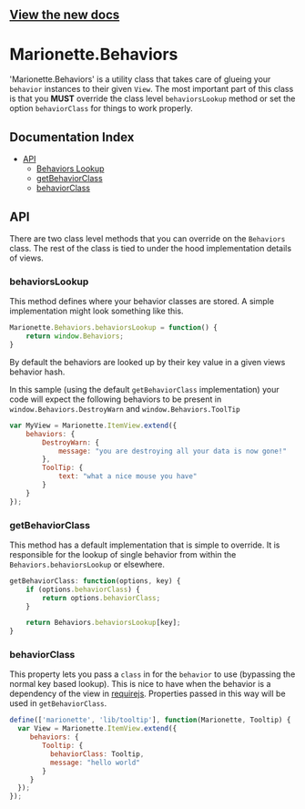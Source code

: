 ## [View the new docs](http://marionettejs.com/docs/marionette.behaviors.html)

# Marionette.Behaviors

'Marionette.Behaviors' is a utility class that takes care of glueing your `behavior` instances to their given `View`.
The most important part of this class is that you **MUST** override the class level `behaviorsLookup` method or set the option `behaviorClass` for things to work properly.

## Documentation Index
* [API](#api)
  * [Behaviors Lookup](#behaviorslookup)
  * [getBehaviorClass](#getbehaviorclass)
  * [behaviorClass](#behaviorclass)

## API

There are two class level methods that you can override on the `Behaviors` class. The rest of the class is tied to under the hood implementation details of views.

### behaviorsLookup

This method defines where your behavior classes are stored. A simple implementation might look something like this.

```js
Marionette.Behaviors.behaviorsLookup = function() {
    return window.Behaviors;
}
```

By default the behaviors are looked up by their key value in a given views behavior hash.

In this sample (using the default `getBehaviorClass` implementation) your code will expect the following behaviors to be present in `window.Behaviors.DestroyWarn` and `window.Behaviors.ToolTip`

```js
var MyView = Marionette.ItemView.extend({
	behaviors: {
		DestroyWarn: {
			message: "you are destroying all your data is now gone!"
		},
		ToolTip: {
			text: "what a nice mouse you have"
		}
	}
});
```

### getBehaviorClass

This method has a default implementation that is simple to override. It is responsible for the lookup of single behavior from within the `Behaviors.behaviorsLookup` or elsewhere.

```js
getBehaviorClass: function(options, key) {
    if (options.behaviorClass) {
        return options.behaviorClass;
    }

    return Behaviors.behaviorsLookup[key];
}
```

### behaviorClass

This property lets you pass a `class` in for the `behavior` to use (bypassing the normal key based lookup). This is nice to have when the behavior is a dependency of the view in [requirejs](http://requirejs.org/). Properties passed in this way will be used in `getBehaviorClass`.

```js
define(['marionette', 'lib/tooltip'], function(Marionette, Tooltip) {
  var View = Marionette.ItemView.extend({
     behaviors: {
        Tooltip: {
          behaviorClass: Tooltip,
          message: "hello world"
        }
     }
  });
});
```

